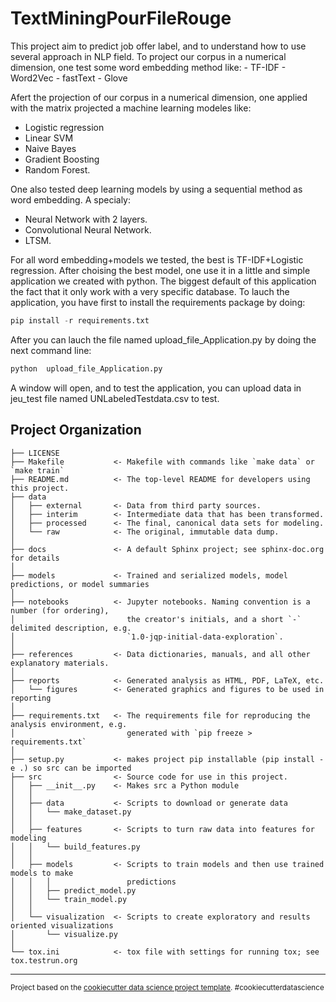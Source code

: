TextMiningPourFileRouge
==============================

This project aim to predict job offer label, and to understand how to use several approach in NLP field.
To project our corpus in a numerical dimension, one test some word embedding method like:
    - TF-IDF 
    - Word2Vec
    - fastText
    - Glove
    
   Afert the projection of our corpus in a numerical dimension, one applied with the matrix projected a machine learning modeles
   like:
   - Logistic regression
   - Linear SVM 
   - Naive Bayes
   - Gradient Boosting
   - Random Forest.
   
One also tested deep learning models by using a sequential method as word embedding. A specialy:

   - Neural Network with 2 layers.
   - Convolutional Neural Network.
   - LTSM.
   
  For all word embedding+models we tested, the best is TF-IDF+Logistic regression. After choising the best model, one use it 
  in a little and simple application  we created with python. The biggest default of this application the fact that it only
  work with a very specific database.  To lauch the application, you have first to install the requirements package by doing:
  ```python
pip install -r requirements.txt
```
After you can lauch the file named  upload_file_Application.py by doing the next command line:

 ```python
python  upload_file_Application.py
```
A window will open, and to test the application, you can upload data in jeu_test file named UNLabeledTestdata.csv to test. 


Project Organization
------------

    ├── LICENSE
    ├── Makefile           <- Makefile with commands like `make data` or `make train`
    ├── README.md          <- The top-level README for developers using this project.
    ├── data
    │   ├── external       <- Data from third party sources.
    │   ├── interim        <- Intermediate data that has been transformed.
    │   ├── processed      <- The final, canonical data sets for modeling.
    │   └── raw            <- The original, immutable data dump.
    │
    ├── docs               <- A default Sphinx project; see sphinx-doc.org for details
    │
    ├── models             <- Trained and serialized models, model predictions, or model summaries
    │
    ├── notebooks          <- Jupyter notebooks. Naming convention is a number (for ordering),
    │                         the creator's initials, and a short `-` delimited description, e.g.
    │                         `1.0-jqp-initial-data-exploration`.
    │
    ├── references         <- Data dictionaries, manuals, and all other explanatory materials.
    │
    ├── reports            <- Generated analysis as HTML, PDF, LaTeX, etc.
    │   └── figures        <- Generated graphics and figures to be used in reporting
    │
    ├── requirements.txt   <- The requirements file for reproducing the analysis environment, e.g.
    │                         generated with `pip freeze > requirements.txt`
    │
    ├── setup.py           <- makes project pip installable (pip install -e .) so src can be imported
    ├── src                <- Source code for use in this project.
    │   ├── __init__.py    <- Makes src a Python module
    │   │
    │   ├── data           <- Scripts to download or generate data
    │   │   └── make_dataset.py
    │   │
    │   ├── features       <- Scripts to turn raw data into features for modeling
    │   │   └── build_features.py
    │   │
    │   ├── models         <- Scripts to train models and then use trained models to make
    │   │   │                 predictions
    │   │   ├── predict_model.py
    │   │   └── train_model.py
    │   │
    │   └── visualization  <- Scripts to create exploratory and results oriented visualizations
    │       └── visualize.py
    │
    └── tox.ini            <- tox file with settings for running tox; see tox.testrun.org


--------

<p><small>Project based on the <a target="_blank" href="https://drivendata.github.io/cookiecutter-data-science/">cookiecutter data science project template</a>. #cookiecutterdatascience</small></p>
